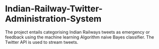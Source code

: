 # Indian-Railway-Twitter-Administration-System
The project entails categorising Indian Railways tweets as emergency or feedback using the machine learning Algorithm naive Bayes classifier. The Twitter API is used to stream tweets.
